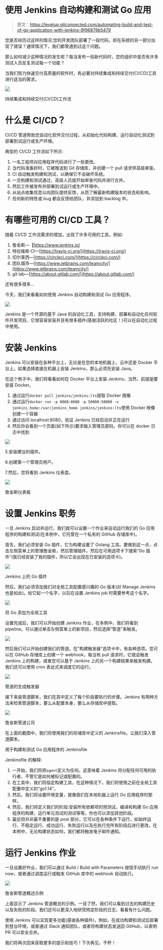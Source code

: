 # 使用 Jenkins 自动构建和测试 Go 应用

> 原文：<https://levelup.gitconnected.com/automating-build-and-test-of-go-application-with-jenkins-9f96879b5479>

您是否经历过这样的情况:您的开发团队部署了一段代码，却在系统的另一部分出现了错误？通常情况下，我们都曾遇到过这个问题。

那么如何减少这种情况的发生呢？每当发布一段新代码时，您的组织中是否有许多测试人员反复测试每一个功能？

当我们努力快速交付高质量的软件时，有必要对持续集成和持续交付(CI/CD)工具进行适当的需求。

![](img/a450741457e8277858b429a813502ed0.png)

持续集成和持续交付(CI/CD)工作流

# **什么是 CI/CD？**

CI/CD 管道帮助您自动化软件交付过程，从初始化代码构建、运行自动化测试到部署到试运行或生产环境。

典型的 CI/CD 工作流如下所示:

1.  一名工程师对应用程序代码进行了一些更改。
2.  当代码准备好时，它被推送到 Git 存储库，并创建一个 pull 请求供高级审查。
3.  CI 自动触发构建和测试，以确保它不会破坏系统。
4.  一旦构建和测试通过，高级人员就开始审查代码并进行合并。
5.  然后工件被发布并部署到试运行或生产环境中。
6.  从站点收集信息以向团队提供反馈，从而了解最新构建版本的状态和影响。
7.  任何新的特性或 bug 都会反馈给团队，并添加到 backlog 中。

# **有哪些可用的 CI/CD 工具？**

随着 CI/CD 工作流需求的增加，出现了许多可用的工具，例如:

1.  詹金斯—【https://www.jenkins.io/ 
2.  特拉维斯·CI—[https://travis-ci.org/](https://travis-ci.org/)
3.  切尔莱西—[https://circleci.com/](https://circleci.com/)
4.  团队城市—[https://www.jetbrains.com/teamcity/](https://www.jetbrains.com/teamcity/)
5.  git lab—[https://about.gitlab.com/](https://about.gitlab.com/)

还有很多很多…

今天，我们来看看如何使用 Jenkins 自动构建和测试 Go 应用程序。

![](img/68f1199e3c853991b1cef9022f1a0b99.png)

Jenkins 是一个开源的基于 Java 的自动化工具，支持构建、部署和自动化任何软件开发项目。它很容易安装并且有很多插件(感谢活跃的社区！)可以在自动化过程中使用。

# 安装 Jenkins

Jenkins 可以安装在各种平台上，无论是在您的本地机器上、云中还是 Docker 平台上。如果选择直接在机器上安装 Jenkins，那么必须先安装 Java。

在这个例子中，我们将看看如何在 Docker 平台上安装 Jenkins，当然，前提是要安装 Docker。

1.  通过运行`docker pull jenkins/jenkins:lts`提取 Docker 图像
2.  通过运行`docker run -p 8080:8080 -p 50000:50000 -v jenkins_home:/var/jenkins_home jenkins/jenkins:lts`使用 Docker 映像创建一个容器
3.  通过访问 localhost:8080，验证 Jenkins 已经启动并正在运行
4.  然后你会看到一个页面(如下所示)要求输入管理员密码，你可以在 docker 日志中找到

![](img/f0caec29e6be24a8857b5871124e4ae9.png)

5.安装建议的插件。

6.创建第一个管理员用户。

7.然后，您将看到 Jenkins 仪表盘。

![](img/b738ad3d7952578ad8ebd30450504d2c.png)

詹金斯仪表板

# 设置 Jenkins 职务

一旦 Jenkins 启动并运行，我们就可以设置一个作业来自动运行我们的 Go 应用程序的构建和测试(在本例中，它托管在一个私有的 GitHub 存储库中)。

首先，我们必须安装 Go 插件，它为构建设置了 Golang 工具。要做到这一点，点击左侧菜单上的管理詹金斯，然后管理插件，然后在可用选项卡下搜索“Go 插件”(我已经安装了我的插件，所以它会出现在已安装的选项卡)。

![](img/8cf35304ea5944a3f87cff398795c013.png)

Jenkins 上的 Go 插件

然后，我们必须添加我们对全局工具配置感兴趣的 Go 版本(对 Manage Jenkins 也是如此)。给它起一个名字，以后在设置 Jenkins job 时需要参考这个名字。

![](img/5945a06ebe5314d56c9cf2793ee21ec2.png)

将 Go 添加为全局工具

设置完成后，我们可以开始创建 Jenkins 作业，在本例中，我们将看到 pipeline。可以通过单击左侧菜单上的新项目，然后选择“管道”来触发。

![](img/a0a41488f36ab14e28ccb2bb72f72cc2.png)

然后我们可以开始创建我们的管道。在“构建触发器”选项卡中，有各种选项。您可以在 GitHub 存储库上创建一个 webhook，每当有 pull 请求时，它就会触发 Jenkins 上的构建，或者您可以基于 Jenkins 上的另一个构建结果来触发构建。我们还可以使用 cron 表达式来调度它的运行。

![](img/51d59b34881a51b96f64729c57142b2d.png)

管道的生成触发器

接下来是管道脚本，我们在其中定义了每个阶段要执行的步骤。Jenkins 有两种方法来检索管道脚本，要么从配置本身，要么从存储库中提取。

![](img/a7ac53050b49e2408e0af7c6adf916e7.png)

詹金斯管道公司

在上面的截图中，我们将使用我们的存储库中定义的 Jenkinsfile。让我们深入管道脚本。

用于构建和测试 Go 应用程序的 Jenkinsfile

Jenkinsfile 的解释:

1.  一开始，我们将把`agent`定义为任何。这意味着 Jenkins 将分配任何可用的执行者，不管它是如何被标记或配置的。
2.  在工具中，我们将指定构建工具，在这种情况下，我们将使用之前在全局工具配置中定义的“go1.14”。
3.  然后，我们将设置环境变量，就像我们在本地机器上运行 Go 应用程序时那样。
4.  然后，我们将定义我们的阶段:安装所有依赖项的预测试，编译和构建 Go 应用程序的构建，运行单元测试的测试等等。你也可以添加其他阶段。
5.  最后但并非最不重要的是 post 部分，它可以在各种条件下运行，如始终运行、不稳定运行、成功运行、失败运行以及在执行完所有阶段后进行更改。在本例中，无论构建状态如何，我们都将触发电子邮件通知。

# 运行 Jenkins 作业

一旦设置好作业，我们可以通过 Build / Build with Parameters 按钮手动执行 run now，或者通过调度运行或触发 GitHub 库中的 webhook 自动执行。

![](img/fe335d6d6ed1c47a6dc376de5f77e9ed.png)

詹金斯管道概述示例

上面显示了 Jenkins 管道概览的示例。一目了然，我们可以看到过去的构建历史以及失败的阶段。我们还可以更深入地研究特定阶段的日志，看看有什么问题。

使用 Jenkins 可以实现更多功能(感谢各种插件)，例如，在成功构建和测试后部署到登台环境，或者通过 Slack 通知团队，或者将构建状态发送回 GitHub，以表明 PR 可以安全合并。

我们将再次回来获取更多的提示和技巧！下次再见，干杯！